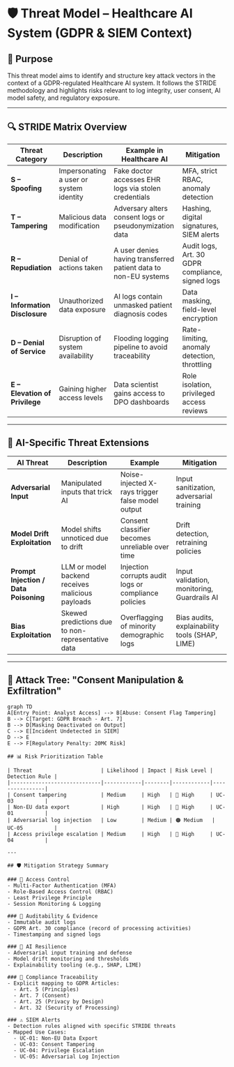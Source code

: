 # 🛡️ Threat Model – Healthcare AI System (GDPR & SIEM Context)

## 🎯 Purpose

This threat model aims to identify and structure key attack vectors in the context of a GDPR-regulated Healthcare AI system. It follows the STRIDE methodology and highlights risks relevant to log integrity, user consent, AI model safety, and regulatory exposure.

---

## 🔍 STRIDE Matrix Overview

| Threat Category | Description | Example in Healthcare AI | Mitigation |
|------------------|-------------|---------------------------|------------|
| **S – Spoofing** | Impersonating a user or system identity | Fake doctor accesses EHR logs via stolen credentials | MFA, strict RBAC, anomaly detection |
| **T – Tampering** | Malicious data modification | Adversary alters consent logs or pseudonymization data | Hashing, digital signatures, SIEM alerts |
| **R – Repudiation** | Denial of actions taken | A user denies having transferred patient data to non-EU systems | Audit logs, Art. 30 GDPR compliance, signed logs |
| **I – Information Disclosure** | Unauthorized data exposure | AI logs contain unmasked patient diagnosis codes | Data masking, field-level encryption |
| **D – Denial of Service** | Disruption of system availability | Flooding logging pipeline to avoid traceability | Rate-limiting, anomaly detection, throttling |
| **E – Elevation of Privilege** | Gaining higher access levels | Data scientist gains access to DPO dashboards | Role isolation, privileged access reviews |

---

## 🤖 AI-Specific Threat Extensions

| AI Threat | Description | Example | Mitigation |
|-----------|-------------|---------|------------|
| **Adversarial Input** | Manipulated inputs that trick AI | Noise-injected X-rays trigger false model output | Input sanitization, adversarial training |
| **Model Drift Exploitation** | Model shifts unnoticed due to drift | Consent classifier becomes unreliable over time | Drift detection, retraining policies |
| **Prompt Injection / Data Poisoning** | LLM or model backend receives malicious payloads | Injection corrupts audit logs or compliance policies | Input validation, monitoring, Guardrails AI |
| **Bias Exploitation** | Skewed predictions due to non-representative data | Overflagging of minority demographic logs | Bias audits, explainability tools (SHAP, LIME) |

---

## 🧠 Attack Tree: "Consent Manipulation & Exfiltration"

```mermaid
graph TD
A[Entry Point: Analyst Access] --> B[Abuse: Consent Flag Tampering]
B --> C[Target: GDPR Breach - Art. 7]
B --> D[Masking Deactivated on Output]
C --> E[Incident Undetected in SIEM]
D --> E
E --> F[Regulatory Penalty: 20M€ Risk]

## 📊 Risk Prioritization Table

| Threat                      | Likelihood | Impact | Risk Level | Detection Rule |
|-----------------------------|------------|--------|------------|----------------|
| Consent tampering           | Medium     | High   | 🔴 High     | UC-03          |
| Non-EU data export          | High       | High   | 🔴 High     | UC-01          |
| Adversarial log injection   | Low        | Medium | 🟠 Medium   | UC-05          |
| Access privilege escalation | Medium     | High   | 🔴 High     | UC-04          |

---

## 🛡️ Mitigation Strategy Summary

### 🔐 Access Control
- Multi-Factor Authentication (MFA)
- Role-Based Access Control (RBAC)
- Least Privilege Principle
- Session Monitoring & Logging

### 🧾 Auditability & Evidence
- Immutable audit logs
- GDPR Art. 30 compliance (record of processing activities)
- Timestamping and signed logs

### 🤖 AI Resilience
- Adversarial input training and defense
- Model drift monitoring and thresholds
- Explainability tooling (e.g., SHAP, LIME)

### 📜 Compliance Traceability
- Explicit mapping to GDPR Articles:
  - Art. 5 (Principles)
  - Art. 7 (Consent)
  - Art. 25 (Privacy by Design)
  - Art. 32 (Security of Processing)

### ⚠️ SIEM Alerts
- Detection rules aligned with specific STRIDE threats
- Mapped Use Cases:
  - UC-01: Non-EU Data Export
  - UC-03: Consent Tampering
  - UC-04: Privilege Escalation
  - UC-05: Adversarial Log Injection
